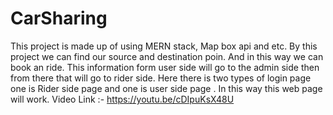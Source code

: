 # CarSharing
This project is made up of using MERN stack, Map box api and etc.
By this project we can find our source and destination poin. And in this way we can book an ride. This information form user side will go to the admin side then from there that will go to rider side. Here there is two types of login page one is Rider side page and one is user side page . In this way this web page will work.
Video Link :- https://youtu.be/cDIpuKsX48U
